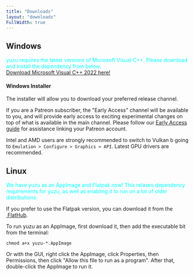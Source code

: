 ```yaml
---
title: "Downloads"
layout: "downloads"
FullWidth: true
---
```




## Windows

<article class="message has-text-weight-semibold">
<div class="message-body">
<p style="color:cyan;margin-bottom: 0px;">yuzu requires the latest versions of Microsoft Visual C++. 
 Please download and install the dependency from below.</p>
<a href="https://aka.ms/vs/17/release/vc_redist.x64.exe">Download Microsoft Visual C++ 2022 here!</a>
</div>
</article>

#### Windows Installer

The installer will allow you to download your preferred release channel. 

If you are a Patreon subscriber, the "Early Access" channel will be available to you, and will provide early access to exciting experimental changes on top of what is available in the main channel. Please follow our [Early Access guide](https://yuzu-emu.org/help/early-access/) for assistance linking your Patreon account.

Intel and AMD users are strongly recommended to switch to Vulkan b going to `Emulation > Configure > Graphics > API`. Latest GPU drivers are recommended.

## Linux

<link href="//cdn.jsdelivr.net/npm/font-logos@0.18/assets/font-logos.css" rel="stylesheet">
<article class="message has-text-weight-semibold">
<div class="message-body">
<p style="color:cyan;margin-bottom: 0px;">We have yuzu as an AppImage and Flatpak now! This relaxes dependency requirements for yuzu, as well as enabling it to run on a lot of older distributions.</p>
</div>
</article>

If you prefer to use the Flatpak version, you can download it from the <a href="https://flathub.org/apps/details/org.yuzu_emu.yuzu"><span class="fl-flathub"></span>&nbsp;FlatHub</a>.

To run yuzu as an AppImage, first download it, then add the executable bit from the terminal:

```
chmod a+x yuzu-*.AppImage
```

Or with the GUI, right click the AppImage, click Properties, then Permissions, then click "Allow this file to run as a program". After that, double-click the AppImage to run it.
